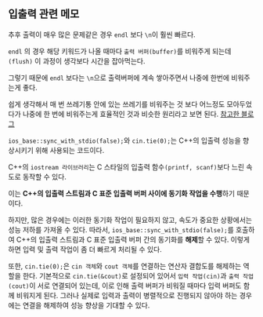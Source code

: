 ## 입출력 관련 메모

추후 출력이 매우 많은 문제같은 경우 ``endl`` 보다 ``\n``이 훨씬 빠르다.

``endl`` 의 경우 해당 키워드가 나올 때마다 ``출력 버퍼(buffer)``를 비워주게 되는데``(flush)`` 이 과정이 생각보다 시간을 잡아먹는다. 

그렇기 때문에 ``endl`` 보다는 ``\n``으로 출력버퍼에 계속 쌓아주면서 나중에 한번에 비워주는게 좋다.

쉽게 생각해서 매 번 쓰레기통 안에 있는 쓰레기를 비워주는 것 보다 어느정도 모아두었다가 나중에 한 번에 비워주는게 효율적인 것과 비슷한 원리라고 보면 된다. [참고한 블로그](https://st-lab.tistory.com/202)

``ios_base::sync_with_stdio(false);``와 ``cin.tie(0);``는 C++의 입출력 성능을 향상시키기 위해 사용되는 코드이다.

C++의 ``iostream 라이브러리``는 C 스타일의 입출력 함수``(printf, scanf)``보다 느린 속도로 동작할 수 있다. 

이는 **C++의 입출력 스트림과 C 표준 입출력 버퍼 사이에 동기화 작업을 수행**하기 때문이다. 

하지만, 많은 경우에는 이러한 동기화 작업이 필요하지 않고, 속도가 중요한 상황에서는 성능 저하를 가져올 수 있다. 
따라서, ``ios_base::sync_with_stdio(false);``를 호출하여 C++의 입출력 스트림과 C 표준 입출력 버퍼 간의 동기화를 **해제**할 수 있다. 
이렇게 하면 입력 및 출력 작업이 좀 더 빠르게 처리될 수 있다.

또한, ``cin.tie(0);``은 ``cin 객체``와 ``cout 객체``를 연결하는 연산자 결합도를 해제하는 역할을 한다. 
기본적으로 ``cin.tie(&cout)``로 설정되어 있어서 ``입력 작업(cin)``과 ``출력 작업(cout)``이 서로 연결되어 있는데, 
이로 인해 출력 버퍼가 비워질 때마다 입력 버퍼도 함께 비워지게 된다. 
그러나 실제로 입력과 출력이 병렬적으로 진행되지 않아야 하는 경우에는 연결을 해제하여 성능 향상을 기대할 수 있다.

